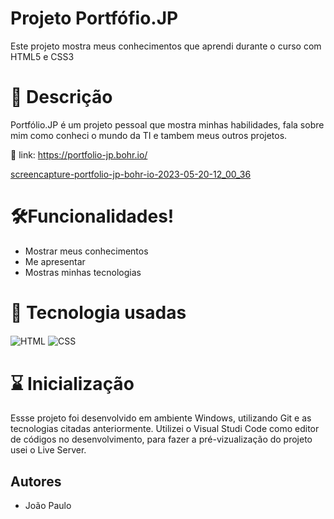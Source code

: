 # Projeto Portfófio.JP
 
   Este projeto mostra meus conhecimentos que aprendi durante o curso com HTML5 e CSS3 


# 📝 Descrição

Portfólio.JP é um projeto pessoal que mostra minhas habilidades, fala sobre mim como conheci o mundo da TI e tambem meus outros projetos.  

 🔗 link: https://portfolio-jp.bohr.io/

[screencapture-portfolio-jp-bohr-io-2023-05-20-12_00_36](https://github.com/Code-Joao-paulo/meu-portfolio/assets/125916540/2aad5425-1eac-4ff5-adb1-b7f7cd61d2bd)
 
# 🛠️Funcionalidades!


- Mostrar meus conhecimentos 
- Me apresentar
- Mostras minhas tecnologias



# 📡 Tecnologia usadas

<div>
  <img align="center" alt="HTML" src="https://img.shields.io/badge/HTML5-E34F26?style=for-the-badge&logo=html5&logoColor=white">
  <img align="center" alt="CSS" src="https://img.shields.io/badge/CSS3-1572B6?style=for-the-badge&logo=css3&logoColor=white">
<div/>


# ⌛ Inicialização

Essse projeto foi desenvolvido em ambiente Windows, utilizando Git e as tecnologias citadas anteriormente. Utilizei o Visual Studi Code como editor de códigos no desenvolvimento, para fazer a pré-vizualização do projeto  usei o Live Server.

## Autores

- João Paulo


